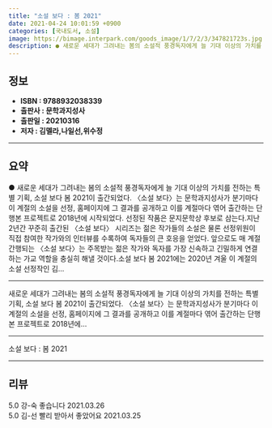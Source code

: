 ```yaml
---
title: "소설 보다 : 봄 2021"
date: 2021-04-24 10:01:59 +0900
categories: [국내도서, 소설]
image: https://bimage.interpark.com/goods_image/1/7/2/3/347821723s.jpg
description: ● 새로운 세대가 그려내는 봄의 소설적 풍경독자에게 늘 기대 이상의 가치를 전하는 특별 기획, 소설 보다 봄 2021이 출간되었다. 〈소설 보다〉는 문학과지성사가 분기마다 이 계절의 소설을 선정, 홈페이지에 그 결과를 공개하고 이를 계절마다 엮어 출간하는 단행본 프로젝트로 2018년에
---
```


## **정보**

- **ISBN : 9788932038339**
- **출판사 : 문학과지성사**
- **출판일 : 20210316**
- **저자 : 김멜라,나일선,위수정**

------



## **요약**

●  새로운 세대가 그려내는 봄의 소설적 풍경독자에게 늘 기대 이상의 가치를 전하는 특별 기획, 소설 보다 봄 2021이 출간되었다. 〈소설 보다〉는 문학과지성사가 분기마다 이 계절의 소설을 선정, 홈페이지에 그 결과를 공개하고 이를 계절마다 엮어 출간하는 단행본 프로젝트로 2018년에 시작되었다. 선정된 작품은 문지문학상 후보로 삼는다.지난 2년간 꾸준히 출간된 〈소설 보다〉 시리즈는 젊은 작가들의 소설은 물론 선정위원이 직접 참여한 작가와의 인터뷰를 수록하여 독자들의 큰 호응을 얻었다. 앞으로도 매 계절 간행되는 〈소설 보다〉는 주목받는 젊은 작가와 독자를 가장 신속하고 긴밀하게 연결하는 가교 역할을 충실히 해낼 것이다.소설 보다  봄 2021에는 2020년 겨울 이 계절의 소설 선정작인 김...

------

새로운 세대가 그려내는 봄의 소설적 풍경독자에게 늘 기대 이상의 가치를 전하는 특별 기획, 소설 보다 봄 2021이 출간되었다. 〈소설 보다〉는 문학과지성사가 분기마다 이 계절의 소설을 선정, 홈페이지에 그 결과를 공개하고 이를 계절마다 엮어 출간하는 단행본 프로젝트로 2018년에... 

------


소설 보다 : 봄 2021 

------


## **리뷰** 

5.0 강-숙 좋습니다  2021.03.26 <br/>5.0 김-선 빨리 받아서 좋았어요 2021.03.25 <br/>